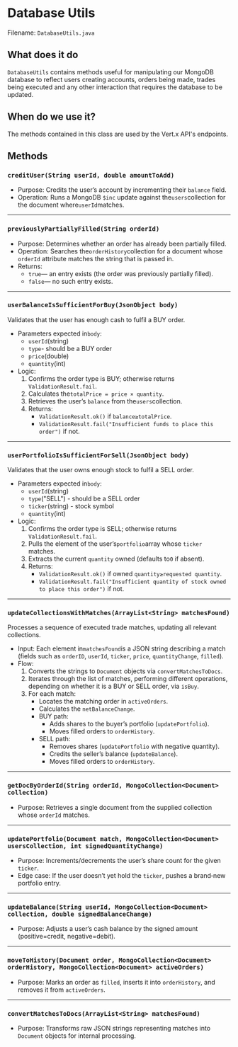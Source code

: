 # Database Utils

Filename: `DatabaseUtils.java`

## What does it do

`DatabaseUtils` contains methods useful for manipulating our MongoDB database to reflect users creating accounts, orders being made, trades being executed and any other interaction that requires the database to be updated.

## When do we use it?

The methods contained in this class are used by the Vert.x API's endpoints.

## Methods

### `creditUser(String userId, double amountToAdd)`

- Purpose: Credits the user’s account by incrementing their `balance` field.
- Operation: Runs a MongoDB `$inc` update against the`users`collection for the document where`userId`matches.

---

### `previouslyPartiallyFilled(String orderId)`

- Purpose: Determines whether an order has already been partially filled.
- Operation: Searches the`orderHistory`collection for a document whose `orderId` attribute matches the string that is passed in.
- Returns:
  - `true`— an entry exists (the order was previously partially filled).
  - `false`— no such entry exists.

---

### `userBalanceIsSufficientForBuy(JsonObject body)`

Validates that the user has enough cash to fulfil a BUY order.

- Parameters expected in`body`:
  - `userId`(string)
  - `type`- should be a BUY order
  - `price`(double)
  - `quantity`(int)
- Logic:
  1. Confirms the order type is BUY; otherwise returns `ValidationResult.fail`.
  2. Calculates the`totalPrice = price × quantity`.
  3. Retrieves the user’s `balance` from the`users`collection.
  4. Returns:
     - `ValidationResult.ok()` if `balance≥totalPrice`.
     - `ValidationResult.fail("Insufficient funds to place this order")` if not.

---

### `userPortfolioIsSufficientForSell(JsonObject body)`

Validates that the user owns enough stock to fulfil a SELL order.

- Parameters expected in`body`:
  - `userId`(string)
  - `type`("SELL") - should be a SELL order
  - `ticker`(string) - stock symbol
  - `quantity`(int)
- Logic:
  1. Confirms the order type is SELL; otherwise returns `ValidationResult.fail`.
  2. Pulls the element of the user’s`portfolio`array whose `ticker` matches.
  3. Extracts the current `quantity` owned (defaults to`0` if absent).
  4. Returns:
     - `ValidationResult.ok()` if owned `quantity≥requested quantity`.
     - `ValidationResult.fail("Insufficient quantity of stock owned to place this order")` if not.

---

### `updateCollectionsWithMatches(ArrayList<String> matchesFound)`

Processes a sequence of executed trade matches, updating all relevant collections.

- Input: Each element in`matchesFound`is a JSON string describing a match (fields such as `orderID`, `userId`, `ticker`, `price`, `quantityChange`, `filled`).
- Flow:
  1. Converts the strings to `Document` objects via `convertMatchesToDocs`.
  2. Iterates through the list of matches, performing different operations, depending on whether it is a BUY or SELL order, via `isBuy`.
  3. For each match:
     - Locates the matching order in `activeOrders`.
     - Calculates the `netBalanceChange`.
     - BUY path:
       - Adds shares to the buyer’s portfolio (`updatePortfolio`).
       - Moves filled orders to `orderHistory`.
     - SELL path:
       - Removes shares (`updatePortfolio` with negative quantity).
       - Credits the seller’s balance (`updateBalance`).
       - Moves filled orders to `orderHistory`.

---

### `getDocByOrderId(String orderId, MongoCollection<Document> collection)`

- Purpose: Retrieves a single document from the supplied collection whose `orderId` matches.

---

### `updatePortfolio(Document match, MongoCollection<Document> usersCollection, int signedQuantityChange)`

- Purpose: Increments/decrements the user’s share count for the given `ticker`.
- Edge case: If the user doesn’t yet hold the `ticker`, pushes a brand‑new portfolio entry.

---

### `updateBalance(String userId, MongoCollection<Document> collection, double signedBalanceChange)`

- Purpose: Adjusts a user’s cash balance by the signed amount (positive=credit, negative=debit).

---

### `moveToHistory(Document order, MongoCollection<Document> orderHistory, MongoCollection<Document> activeOrders)`

- Purpose: Marks an order as `filled`, inserts it into `orderHistory`, and removes it from `activeOrders`.

---

### `convertMatchesToDocs(ArrayList<String> matchesFound)`

- Purpose: Transforms raw JSON strings representing matches into `Document` objects for internal processing.
